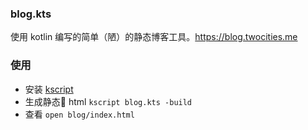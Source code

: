 
### blog.kts

使用 kotlin 编写的简单（陋）的静态博客工具。https://blog.twocities.me

### 使用

+ 安装 [kscript](https://github.com/holgerbrandl/kscript/)
+ 生成静态 html `kscript blog.kts -build`
+ 查看 `open blog/index.html`
